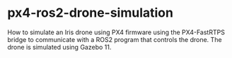 # px4-ros2-drone-simulation
How to simulate an Iris drone using PX4 firmware using the PX4-FastRTPS bridge to communicate with a ROS2 program that controls the drone.  The drone is simulated using Gazebo 11.
